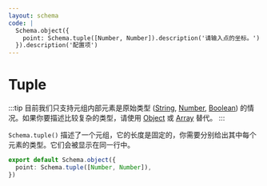 ```yaml
---
layout: schema
code: |
  Schema.object({
    point: Schema.tuple([Number, Number]).description('请输入点的坐标。'),
  }).description('配置项')
---
```


# Tuple

:::tip
目前我们只支持元组内部元素是原始类型 ([String](./string.md), [Number](./number.md), [Boolean](./boolean.md)) 的情况。如果你要描述比较复杂的类型，请使用 [Object](./object.md) 或 [Array](./array.md) 替代。
:::

`Schema.tuple()` 描述了一个元组，它的长度是固定的，你需要分别给出其中每个元素的类型。它们会被显示在同一行中。

```ts
export default Schema.object({
  point: Schema.tuple([Number, Number]),
})
```
